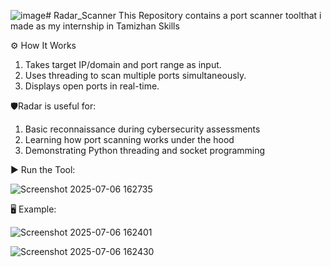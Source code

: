 ![image](https://github.com/user-attachments/assets/5848e3d9-e73f-4497-908e-f346ba1b49c7)# Radar_Scanner
This Repository contains a port scanner toolthat  i made as my internship in Tamizhan Skills

⚙️ How It Works
1. Takes target IP/domain and port range as input.
2. Uses threading to scan multiple ports simultaneously.
3. Displays open ports in real-time.

🛡️Radar is useful for:
1. Basic reconnaissance during cybersecurity assessments
2. Learning how port scanning works under the hood
3. Demonstrating Python threading and socket programming

▶️ Run the Tool:

![Screenshot 2025-07-06 162735](https://github.com/user-attachments/assets/2a550acf-0092-40bf-86b2-4af71958fd36)

🖥️ Example:

![Screenshot 2025-07-06 162401](https://github.com/user-attachments/assets/c0a883a5-f59b-44cc-a444-f91e18291362)

![Screenshot 2025-07-06 162430](https://github.com/user-attachments/assets/f0eae8c4-b01e-4804-a7bb-67f8ddfcd5da)







